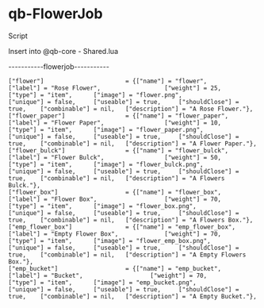 # qb-FlowerJob
Script

Insert into @qb-core - Shared.lua

-----------flowerjob-----------

	["flower"] 		 	 	 		 = {["name"] = "flower", 					["label"] = "Rose Flower", 					["weight"] = 25, 		["type"] = "item", 		["image"] = "flower.png", 						["unique"] = false, 	["useable"] = true, 	["shouldClose"] = true,    ["combinable"] = nil,   ["description"] = "A Rose Flower."},
	["flower_paper"] 		 	 	 = {["name"] = "flower_paper", 				["label"] = "Flower Paper", 				["weight"] = 10, 		["type"] = "item", 		["image"] = "flower_paper.png", 				["unique"] = false, 	["useable"] = true, 	["shouldClose"] = true,    ["combinable"] = nil,   ["description"] = "A Flower Paper."},
	["flower_bulck"] 		 	 	 = {["name"] = "flower_bulck", 				["label"] = "Flower Bulck", 				["weight"] = 50, 		["type"] = "item", 		["image"] = "flower_bulck.png", 				["unique"] = false, 	["useable"] = true, 	["shouldClose"] = true,    ["combinable"] = nil,   ["description"] = "A Flowers Bulck."},
	["flower_box"] 		 	 	 	 = {["name"] = "flower_box", 				["label"] = "Flower Box", 					["weight"] = 70, 		["type"] = "item", 		["image"] = "flower_box.png", 				["unique"] = false, 	["useable"] = true, 	["shouldClose"] = true,    ["combinable"] = nil,   ["description"] = "A Flowers Box."},
	["emp_flower_box"] 		 	 	 = {["name"] = "emp_flower_box", 			["label"] = "Empty Flower Box", 			["weight"] = 70, 		["type"] = "item", 		["image"] = "flower_emp_box.png", 				["unique"] = false, 	["useable"] = true, 	["shouldClose"] = true,    ["combinable"] = nil,   ["description"] = "A Empty Flowers Box."},
	["emp_bucket"] 		 	 	 	 = {["name"] = "emp_bucket", 				["label"] = "Bucket", 					["weight"] = 70, 		["type"] = "item", 		["image"] = "emp_bucket.png", 				["unique"] = false, 	["useable"] = true, 	["shouldClose"] = true,    ["combinable"] = nil,   ["description"] = "A Empty Bucket."},
